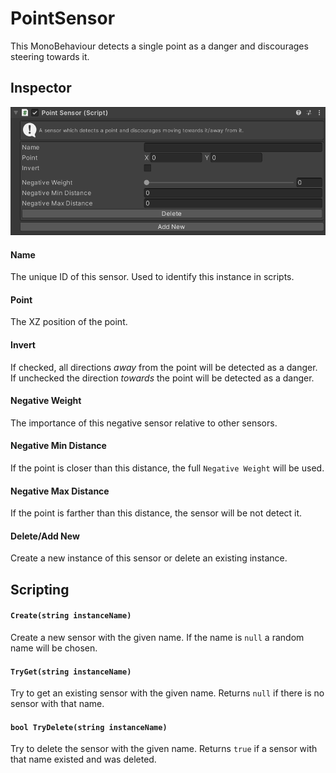 # PointSensor

This MonoBehaviour detects a single point as a danger and discourages steering towards it.

## Inspector

![EntityIdentity Inspector](../../../../images/PointSensorInspector.png)

#### Name

The unique ID of this sensor. Used to identify this instance in scripts.

#### Point

The XZ position of the point.

#### Invert

If checked, all directions _away_ from the point will be detected as a danger. If unchecked the direction _towards_ the point will be detected as a danger.

#### Negative Weight

The importance of this negative sensor relative to other sensors.

#### Negative Min Distance

If the point is closer than this distance, the full `Negative Weight` will be used.

#### Negative Max Distance

If the point is farther than this distance, the sensor will be not detect it.

#### Delete/Add New

Create a new instance of this sensor or delete an existing instance.

## Scripting

#### `Create(string instanceName)`

Create a new sensor with the given name. If the name is `null` a random name will be chosen.

#### `TryGet(string instanceName)`

Try to get an existing sensor with the given name. Returns `null` if there is no sensor with that name.

#### `bool TryDelete(string instanceName)`

Try to delete the sensor with the given name. Returns `true` if a sensor with that name existed and was deleted.